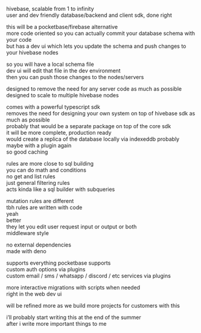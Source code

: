 hivebase, scalable from 1 to infinity  
user and dev friendly database/backend and client sdk, done right

this will be a pocketbase/firebase alternative  
more code oriented so you can actually commit your database schema with your code  
but has a dev ui which lets you update the schema and push changes to your hivebase nodes

so you will have a local schema file  
dev ui will edit that file in the dev environment  
then you can push those changes to the nodes/servers

designed to remove the need for any server code as much as possible  
designed to scale to multiple hivebase nodes

comes with a powerful typescript sdk  
removes the need for designing your own system on top of hivebase sdk as much as possible  
probably that would be a separate package on top of the core sdk  
it will be more complete, production ready  
would create a replica of the database locally via indexeddb probably  
maybe with a plugin again  
so good caching

rules are more close to sql building  
you can do math and conditions  
no get and list rules  
just general filtering rules  
acts kinda like a sql builder with subqueries

mutation rules are different  
tbh rules are written with code  
yeah  
better  
they let you edit user request input or output or both  
middleware style

no external dependencies  
made with deno

supports everything pocketbase supports  
custom auth options via plugins  
custom email / sms / whatsapp / discord / etc services via plugins

more interactive migrations with scripts when needed  
right in the web dev ui

will be refined more as we build more projects for customers with this

i’ll probably start writing this at the end of the summer  
after i write more important things to me
